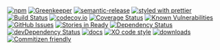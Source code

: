 [![npm](https://img.shields.io/npm/v/hook-ci.svg)](https://www.npmjs.com/package/hook-ci)
[![Greenkeeper](https://badges.greenkeeper.io/arlac77/hook-ci.svg)](https://greenkeeper.io/)
[![semantic-release](https://img.shields.io/badge/%20%20%F0%9F%93%A6%F0%9F%9A%80-semantic--release-e10079.svg)](https://github.com/arlac77/hook-ci)
[![styled with prettier](https://img.shields.io/badge/styled_with-prettier-ff69b4.svg)](https://github.com/prettier/prettier)
[![Build Status](https://secure.travis-ci.org/arlac77/hook-ci.png)](http://travis-ci.org/arlac77/hook-ci)
[![codecov.io](http://codecov.io/github/arlac77/hook-ci/coverage.svg?branch=master)](http://codecov.io/github/arlac77/hook-ci?branch=master)
[![Coverage Status](https://coveralls.io/repos/arlac77/hook-ci/badge.svg)](https://coveralls.io/r/arlac77/hook-ci)
[![Known Vulnerabilities](https://snyk.io/test/github/arlac77/hook-ci/badge.svg)](https://snyk.io/test/github/arlac77/hook-ci)
[![GitHub Issues](https://img.shields.io/github/issues/arlac77/hook-ci.svg?style=flat-square)](https://github.com/arlac77/hook-ci/issues)
[![Stories in Ready](https://badge.waffle.io/arlac77/hook-ci.svg?label=ready&title=Ready)](http://waffle.io/arlac77/hook-ci)
[![Dependency Status](https://david-dm.org/arlac77/hook-ci.svg)](https://david-dm.org/arlac77/hook-ci)
[![devDependency Status](https://david-dm.org/arlac77/hook-ci/dev-status.svg)](https://david-dm.org/arlac77/hook-ci#info=devDependencies)
[![docs](http://inch-ci.org/github/arlac77/hook-ci.svg?branch=master)](http://inch-ci.org/github/arlac77/hook-ci)
[![XO code style](https://img.shields.io/badge/code_style-XO-5ed9c7.svg)](https://github.com/sindresorhus/xo)
[![downloads](http://img.shields.io/npm/dm/hook-ci.svg?style=flat-square)](https://npmjs.org/package/hook-ci)
[![Commitizen friendly](https://img.shields.io/badge/commitizen-friendly-brightgreen.svg)](http://commitizen.github.io/cz-cli/)
